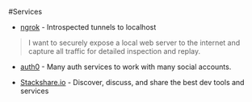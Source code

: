 #Services

* [ngrok](https://ngrok.com/) - Introspected tunnels to localhost
> I want to securely expose a local web server to the internet and capture all traffic for detailed inspection and replay.

* [auth0](https://auth0.com) - Many auth services to work with many social accounts.

* [Stackshare.io](http://stackshare.io/) - Discover, discuss, and share the best dev tools and services
